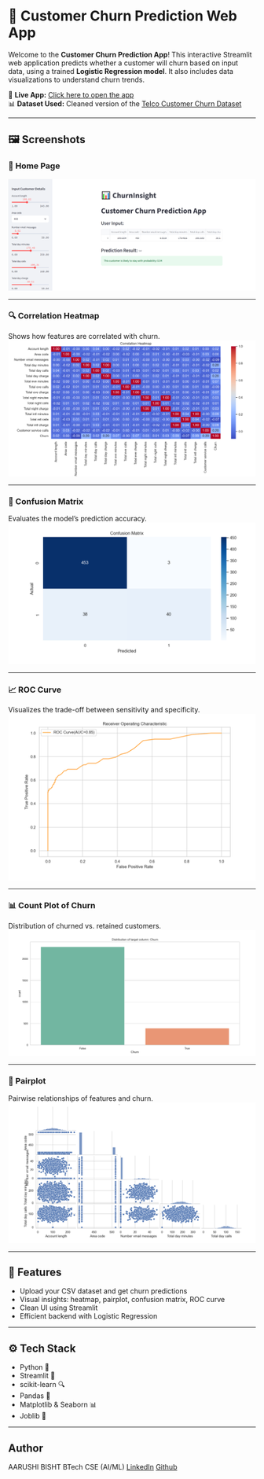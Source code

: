 # 🧠 Customer Churn Prediction Web App

Welcome to the **Customer Churn Prediction App**! This interactive Streamlit web application predicts whether a customer will churn based on input data, using a trained **Logistic Regression model**. It also includes data visualizations to understand churn trends.

🔗 **Live App:** [Click here to open the app](https://churninsight-customer-churn-prediction-app-9tanflewkrnsz33tcpn.streamlit.app/)  
📊 **Dataset Used:** Cleaned version of the [Telco Customer Churn Dataset](https://www.kaggle.com/blastchar/telco-customer-churn)

---

## 🖼️ Screenshots

### 📍 Home Page
![Main Page](screenshots/main_img.png)

---

### 🔍 Correlation Heatmap
Shows how features are correlated with churn.
![Correlation Heatmap](screenshots/correlation_heatmap.png)

---

### 🔢 Confusion Matrix
Evaluates the model’s prediction accuracy.
![Confusion Matrix](screenshots/confusion_matrix.png)

---

### 📈 ROC Curve
Visualizes the trade-off between sensitivity and specificity.
![ROC Curve](screenshots/receiver_operating_characteristic.png)

---

### 📊 Count Plot of Churn
Distribution of churned vs. retained customers.
![Countplot](screenshots/countplot.png)

---

### 🔁 Pairplot
Pairwise relationships of features and churn.
![Pairplot](screenshots/pairplot.png)

---

## 🧠 Features

- Upload your CSV dataset and get churn predictions
- Visual insights: heatmap, pairplot, confusion matrix, ROC curve
- Clean UI using Streamlit
- Efficient backend with Logistic Regression

---

## ⚙️ Tech Stack

- Python 🐍
- Streamlit 🎈
- scikit-learn 🔍
- Pandas 📘
- Matplotlib & Seaborn 📊
- Joblib 💾

---

## Author 

AARUSHI BISHT
BTech CSE (AI/ML)
[LinkedIn](www.linkedin.com/in/aarushi-bisht-b08508231)
[Github](https://github.com/aarushibisht01)